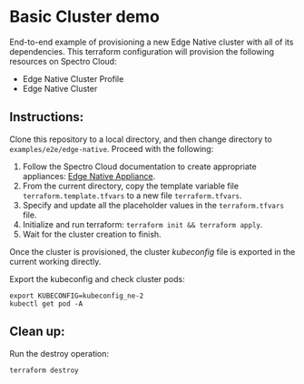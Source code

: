 # Basic Cluster demo

End-to-end example of provisioning a new Edge Native cluster with all of its dependencies. This terraform configuration
will provision the following resources on Spectro Cloud:
- Edge Native Cluster Profile
- Edge Native Cluster

## Instructions:

Clone this repository to a local directory, and then change directory to `examples/e2e/edge-native`. Proceed with the following:
1. Follow the Spectro Cloud documentation to create appropriate appliances:
[Edge Native Appliance](https://docs.spectrocloud.com/appliances).
2. From the current directory, copy the template variable file `terraform.template.tfvars` to a new file `terraform.tfvars`.
3. Specify and update all the placeholder values in the `terraform.tfvars` file.
4. Initialize and run terraform: `terraform init && terraform apply`.
5. Wait for the cluster creation to finish.

Once the cluster is provisioned, the cluster _kubeconfig_ file is exported in the current working directly.

Export the kubeconfig and check cluster pods:

```shell
export KUBECONFIG=kubeconfig_ne-2
kubectl get pod -A
```

## Clean up:

Run the destroy operation:

```shell
terraform destroy
```
